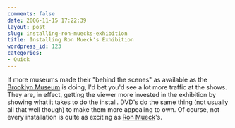 ```yaml
---
comments: false
date: 2006-11-15 17:22:39
layout: post
slug: installing-ron-muecks-exhibition
title: Installing Ron Mueck's Exhibition
wordpress_id: 123
categories:
- Quick
---
```


If more museums made their "behind the scenes" as available as the [Brooklyn Museum](http://www.flickr.com/photos/brooklyn_museum/sets/72157594352071092/show/) is doing, I'd bet you'd see a lot more traffic at the shows. They are, in effect, getting the viewer more invested in the exhibition by showing what it takes to do the install. DVD's do the same thing (not usually all that well though) to make them more appealing to own. Of course, not every installation is quite as exciting as [Ron Mueck](http://en.wikipedia.org/wiki/Ron_Mueck)'s.

